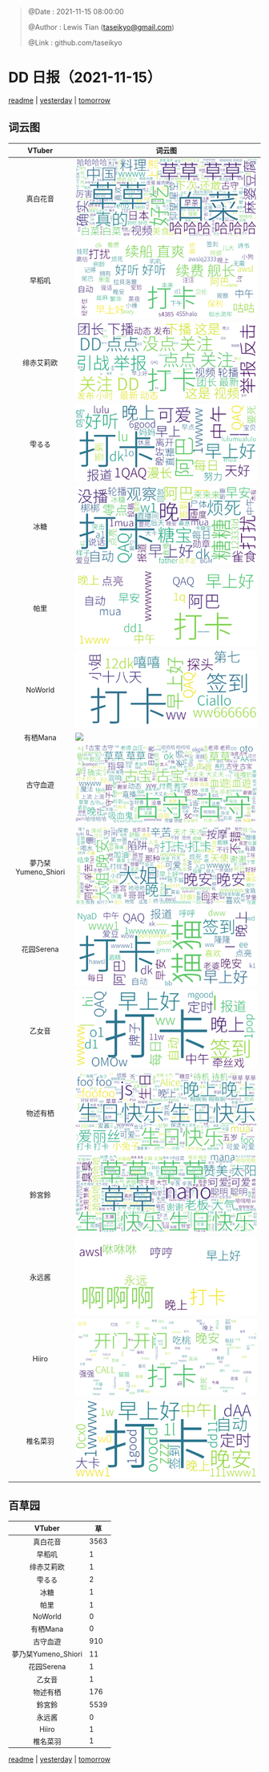 > @Date    : 2021-11-15 08:00:00
>
> @Author  : Lewis Tian (taseikyo@gmail.com)
>
> @Link    : github.com/taseikyo

# DD 日报（2021-11-15）

[readme](../README.md) | [yesterday](2021-11-14.md) | [tomorrow](2021-11-16.md)

## 词云图

|VTuber|词云图|
|:-:|-|
|真白花音|![](../../images/daily/21402309_2021-11-15_purge_wordcloud.png)|
|早稻叽|![](../../images/daily/41682_2021-11-15_purge_wordcloud.png)|
|绯赤艾莉欧|![](../../images/daily/21396545_2021-11-15_purge_wordcloud.png)|
|雫るる|![](../../images/daily/21013446_2021-11-15_purge_wordcloud.png)|
|冰糖|![](../../images/daily/876396_2021-11-15_purge_wordcloud.png)|
|帕里|![](../../images/daily/4895312_2021-11-15_purge_wordcloud.png)|
|NoWorld|![](../../images/daily/21448649_2021-11-15_purge_wordcloud.png)|
|有栖Mana|![](../../images/daily/6542258_2021-11-15_purge_wordcloud.png)|
|古守血遊|![](../../images/daily/8725120_2021-11-15_purge_wordcloud.png)|
|夢乃栞Yumeno_Shiori|![](../../images/daily/14052636_2021-11-15_purge_wordcloud.png)|
|花园Serena|![](../../images/daily/14327465_2021-11-15_purge_wordcloud.png)|
|乙女音|![](../../images/daily/21320551_2021-11-15_purge_wordcloud.png)|
|物述有栖|![](../../images/daily/21449083_2021-11-15_purge_wordcloud.png)|
|鈴宮鈴|![](../../images/daily/21685677_2021-11-15_purge_wordcloud.png)|
|永远酱|![](../../images/daily/21701071_2021-11-15_purge_wordcloud.png)|
|Hiiro|![](../../images/daily/21919321_2021-11-15_purge_wordcloud.png)|
|椎名菜羽|![](../../images/daily/22347054_2021-11-15_purge_wordcloud.png)|

## 百草园

|VTuber|草|
|:-:|-|
|真白花音|3563|
|早稻叽|1|
|绯赤艾莉欧|1|
|雫るる|2|
|冰糖|1|
|帕里|1|
|NoWorld|0|
|有栖Mana|0|
|古守血遊|910|
|夢乃栞Yumeno_Shiori|11|
|花园Serena|1|
|乙女音|1|
|物述有栖|176|
|鈴宮鈴|5539|
|永远酱|0|
|Hiiro|1|
|椎名菜羽|1|

[readme](../README.md) | [yesterday](2021-11-14.md) | [tomorrow](2021-11-16.md)
